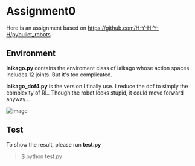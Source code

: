 # Assignment0

Here is an assignment based on https://github.com/H-Y-H-Y-H/pybullet_robots

## Environment

**laikago.py** contains the enviroment class of laikago whose action spaces includes 12 joints. But it's too complicated.

**laikago_dof4.py** is the version I finally use. I reduce the dof to simply the complexity of RL. Though the robot looks stupid, it could move forward anyway...

![image](https://github.com/Genteki/coursework0/blob/master/img.gif)

## Test

To show the result, please run **test.py**
> $ python test.py
